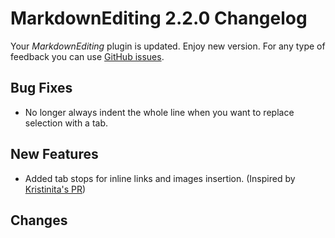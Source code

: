 # MarkdownEditing 2.2.0 Changelog

Your _MarkdownEditing_ plugin is updated. Enjoy new version. For any type of
feedback you can use [GitHub issues][issues].

## Bug Fixes

* No longer always indent the whole line when you want to replace selection with a tab.

## New Features

* Added tab stops for inline links and images insertion. (Inspired by [Kristinita's PR](https://github.com/SublimeText-Markdown/MarkdownEditing/pull/391))

## Changes

[issues]: https://github.com/SublimeText-Markdown/MarkdownEditing/issues

